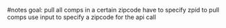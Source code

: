 #notes
goal:
pull all comps in a certain zipcode
have to specify zpid to pull comps
use input to specify a zipcode for the api call
<!-- make zipcode input
	make address input
	use my zpid
	this should pull all thier address info and their zpid
	use getearchresults to get ( uses their address and zipcode with my zwsid)
	their address zipcode and zpid
	directly insert that into the getcomps api to return all the comps in their area
	insert that into get comps api to pull comps form surrounding area
 -->
